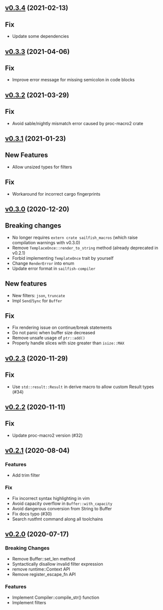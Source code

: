 <a name="v0.3.4"></a>
## [v0.3.4](https://github.com/Kogia-sima/sailfish/compare/v0.3.3...v0.3.4) (2021-02-13)

## Fix

* Update some dependencies

<a name="v0.3.3"></a>
## [v0.3.3](https://github.com/Kogia-sima/sailfish/compare/v0.3.2...v0.3.3) (2021-04-06)

## Fix

* Improve error message for missing semicolon in code blocks

<a name="v0.3.2"></a>
## [v0.3.2](https://github.com/Kogia-sima/sailfish/compare/v0.3.1...v0.3.2) (2021-03-29)

## Fix

* Avoid sable/nightly mismatch error caused by proc-macro2 crate 

<a name="v0.3.1"></a>
## [v0.3.1](https://github.com/Kogia-sima/sailfish/compare/v0.3.0...v0.3.1) (2021-01-23)

## New Features

* Allow unsized types for filters

## Fix

* Workaround for incorrect cargo fingerprints

<a name="v0.3.0"></a>
## [v0.3.0](https://github.com/Kogia-sima/sailfish/compare/v0.2.2...v0.3.0) (2020-12-20)

## Breaking changes

* No longer requires `extern crate sailfish_macros` (which raise compilation warnings with v0.3.0)
* Remove `TemplaceOnce::render_to_string` method (already deprecated in v0.2.1)
* Forbid implementing `TemplateOnce` trait by yourself
* Change `RenderError` into enum
* Update error format in `sailfish-compiler`

## New features

* New filters: `json`, `truncate`
* Impl `Send`/`Sync` for `Buffer`

## Fix

* Fix rendering issue on continue/break statements
* Do not panic when buffer size decreased
* Remove unsafe usage of `ptr::add()`
* Properly handle slices with size greater than `isize::MAX`

<a name="v0.2.3"></a>
## [v0.2.3](https://github.com/Kogia-sima/sailfish/compare/v0.2.2...v0.2.3) (2020-11-29)

## Fix

* Use `std::result::Result` in derive macro to allow custom Result types (#34)

<a name="v0.2.2"></a>
## [v0.2.2](https://github.com/Kogia-sima/sailfish/compare/v0.2.1...v0.2.2) (2020-11-11)

## Fix

* Update proc-macro2 version (#32)

<a name="v0.2.1"></a>
## [v0.2.1](https://github.com/Kogia-sima/sailfish/compare/v0.2.0...v0.2.1) (2020-08-04)

### Features

* Add trim filter

### Fix

* Fix incorrect syntax highlighting in vim
* Avoid capacity overflow in `Buffer::with_capacity`
* Avoid dangerous conversion from String to Buffer
* Fix docs typo (#30)
* Search rustfmt command along all toolchains

<a name="v0.2.0"></a>
## [v0.2.0](https://github.com/Kogia-sima/sailfish/compare/v0.1.3...v0.2.0) (2020-07-17)

### Breaking Changes

* Remove Buffer::set_len method
* Syntactically disallow invalid filter expression
* remove runtime::Context API
* Remove register_escape_fn API

### Features

* Implement Compiler::compile_str() function
* Implement filters
